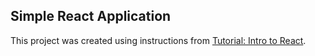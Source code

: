 ## Simple React Application

This project was created using instructions from [Tutorial: Intro to React](https://reactjs.org/tutorial/tutorial.html).

